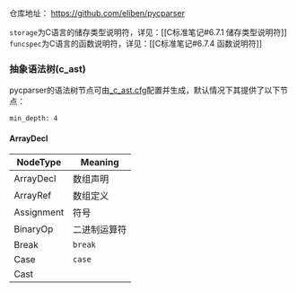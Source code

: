 
仓库地址：
	https://github.com/eliben/pycparser



`storage`为C语言的储存类型说明符，详见：[[C标准笔记#6.7.1 储存类型说明符]]
`funcspec`为C语言的函数说明符，详见：[[C标准笔记#6.7.4 函数说明符]]



### 抽象语法树(c_ast)

pycparser的语法树节点可由[\_c_ast.cfg](https://github.com/eliben/pycparser/blob/master/pycparser/_c_ast.cfg)配置并生成，默认情况下其提供了以下节点：

```toc
min_depth: 4
```

#### ArrayDecl




| NodeType | Meaning |
| -------- | ------- |
| ArrayDecl | 数组声明 |
| ArrayRef | 数组定义 |
| Assignment | 符号 |
| BinaryOp | 二进制运算符 |
| Break | `break` |
| Case | `case` |
| Cast | 

